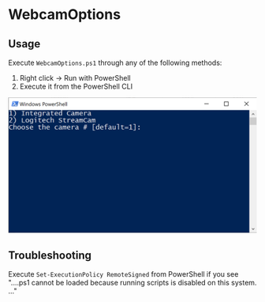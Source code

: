# WebcamOptions

## Usage

Execute `WebcamOptions.ps1` through any of the following methods:

1. Right click -> Run with PowerShell
2. Execute it from the PowerShell CLI

![](docs/app.png)

## Troubleshooting

Execute `Set-ExecutionPolicy RemoteSigned` from PowerShell if you see "....ps1 cannot be loaded because running scripts is disabled on this system. ..."

